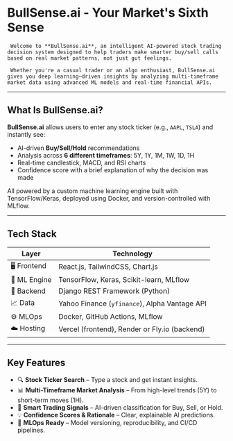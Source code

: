 # BullSense.ai - Your Market's Sixth Sense

     Welcome to **BullSense.ai**, an intelligent AI-powered stock trading decision system designed to help traders make smarter buy/sell calls based on real market patterns, not just gut feelings.

     Whether you're a casual trader or an algo enthusiast, BullSense.ai gives you deep learning–driven insights by analyzing multi-timeframe market data using advanced ML models and real-time financial APIs.

---

## What Is BullSense.ai?

**BullSense.ai** allows users to enter any stock ticker (e.g., `AAPL`, `TSLA`) and instantly see:
- AI-driven **Buy/Sell/Hold** recommendations
- Analysis across **6 different timeframes**: 5Y, 1Y, 1M, 1W, 1D, 1H
- Real-time candlestick, MACD, and RSI charts
- Confidence score with a brief explanation of why the decision was made

All powered by a custom machine learning engine built with TensorFlow/Keras, deployed using Docker, and version-controlled with MLflow.

---

## Tech Stack

| Layer        | Technology                                      |
|--------------|--------------------------------------------------|
| 🖥 Frontend   | React.js, TailwindCSS, Chart.js                  |
| 🧠 ML Engine  | TensorFlow, Keras, Scikit-learn, MLflow          |
| 🔗 Backend    | Django REST Framework (Python)                   |
| 📈 Data       | Yahoo Finance (`yfinance`), Alpha Vantage API    |
| ⚙️ MLOps      | Docker, GitHub Actions, MLflow                   |
| ☁️ Hosting    | Vercel (frontend), Render or Fly.io (backend)    |

---

## Key Features

- 🔍 **Stock Ticker Search** – Type a stock and get instant insights.
- 📊 **Multi-Timeframe Market Analysis** – From high-level trends (5Y) to short-term moves (1H).
- 🤖 **Smart Trading Signals** – AI-driven classification for Buy, Sell, or Hold.
- 💡 **Confidence Scores & Rationale** – Clear, explainable AI predictions.
- 🧪 **MLOps Ready** – Model versioning, reproducibility, and CI/CD pipelines.



